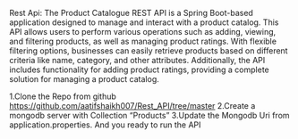 Rest Api:
The Product Catalogue REST API is a Spring Boot-based application designed to manage
and interact with a product catalog. This API allows users to perform various operations such
as adding, viewing, and filtering products, as well as managing product ratings. With flexible
filtering options, businesses can easily retrieve products based on different criteria like name,
category, and other attributes. Additionally, the API includes functionality for adding product
ratings, providing a complete solution for managing a product catalog.

1.Clone the Repo from github
https://github.com/aatifshaikh007/Rest_API/tree/master
2.Create a mongodb server with Collection “Products”
3.Update the Mongodb Uri from application.properties.
And you ready to run the API
